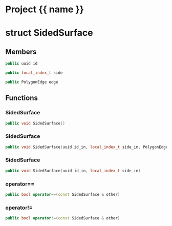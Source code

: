 <script setup>
import {useRoute} from 'vitepress'
const {path} = useRoute()
const tokens = path.split('/')
const words = tokens[2].split('-');
for (let i = 0; i < words.length; i++) {
    words[i] = words[i].charAt(0).toUpperCase() + words[i].slice(1);
    words[i] = words[i].replace('geode', 'Geode')
}
const name = words.join('-');
</script>
# Project {{ name }}

# struct SidedSurface


## Members

```cpp
public uuid id

```

```cpp
public local_index_t side

```

```cpp
public PolygonEdge edge

```



## Functions

### SidedSurface

```cpp
public void SidedSurface()
```


### SidedSurface

```cpp
public void SidedSurface(uuid id_in, local_index_t side_in, PolygonEdge edge_in)
```


### SidedSurface

```cpp
public void SidedSurface(uuid id_in, local_index_t side_in)
```


### operator==

```cpp
public bool operator==(const SidedSurface & other)
```


### operator!=

```cpp
public bool operator!=(const SidedSurface & other)
```




